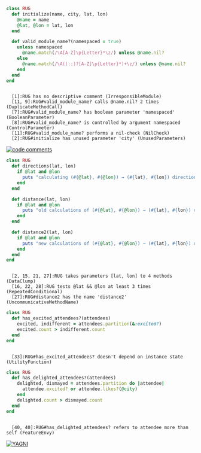 ```Ruby
class RUG
  def initialize(name, city, lat, lon)
    @name = name
    @lat, @lon = lat, lon
  end

  def valid_module_name?(namespaced = true)
    unless namespaced
      @name.match(/\A[A-Z]\p{Letter}*\z/) unless @name.nil?
    else
      @name.match(/\A((::)?[A-Z]\p{Letter}*)+\z/) unless @name.nil?
    end
  end
end
```

```no-highlight

  [1]:RUG has no descriptive comment (IrresponsibleModule)
  [11, 9]:RUG#valid_module_name? calls @name.nil? 2 times (DuplicateMethodCall)
  [7]:RUG#valid_module_name? has boolean parameter 'namespaced' (BooleanParameter)
  [8]:RUG#valid_module_name? is controlled by argument namespaced (ControlParameter)
  [11]:RUG#valid_module_name? performs a nil-check (NilCheck)
  [2]:RUG#initialize has unused parameter 'city' (UnusedParameters)
```
<!-- .element: class="fragment" -->


[![code comments](img/code_comments.png)](https://twitter.com/nzkoz/status/538892801941848064)
<!-- .element: class="nzkoz" -->


```Ruby
class RUG
  def directions(lat, lon)
    if @lat and @lon
      puts "calculating (#{@lat}, #{@lon}) → (#{lat}, #{lon}) directions…"
    end
  end

  def distance(lat, lon)
    if @lat and @lon
      puts "old calculations of (#{@lat}, #{@lon}) → (#{lat}, #{lon}) distance…"
    end
  end

  def distance2(lat, lon)
    if @lat and @lon
      puts "new calculations of (#{@lat}, #{@lon}) → (#{lat}, #{lon}) distance…"
    end
  end
end
```

```no-highlight

  [2, 15, 21, 27]:RUG takes parameters [lat, lon] to 4 methods (DataClump)
  [16, 22, 28]:RUG tests @lat && @lon at least 3 times (RepeatedConditional)
  [27]:RUG#distance2 has the name 'distance2' (UncommunicativeMethodName)
```
<!-- .element: class="fragment" -->


```Ruby
class RUG
  def has_excited_attendees?(attendees)
    excited, indifferent = attendees.partition(&:excited?)
    excited.count > indifferent.count
  end
end
```

```no-highlight

  [33]:RUG#has_excited_attendees? doesn't depend on instance state (UtilityFunction)
```
<!-- .element: class="fragment" -->


```Ruby
class RUG
  def has_delighted_attendees?(attendees)
    delighted, dismayed = attendees.partition do |attendee|
      attendee.excited? or attendee.likes?(@city)
    end
    delighted.count > dismayed.count
  end
end
```

```no-highlight

  [40, 40]:RUG#has_delighted_attendees? refers to attendee more than self (FeatureEnvy)
```
<!-- .element: class="fragment" -->


[![YAGNI](img/yagni.png)](https://twitter.com/dbrady/status/393071476481736704)
